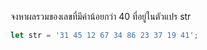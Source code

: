 จงหาผลรวมของเลขที่มีค่าน้อยกว่า 40 ที่อยู่ในตัวแปร str 

```js
let str = '31 45 12 67 34 86 23 37 19 41';

```